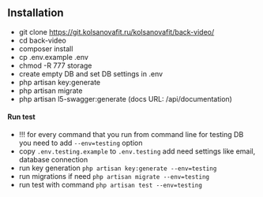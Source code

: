 ## Installation

- git clone https://git.kolsanovafit.ru/kolsanovafit/back-video/
- cd back-video
- composer install
- cp .env.example .env
- chmod -R 777 storage
- create empty DB and set DB settings in .env
- php artisan key:generate
- php artisan migrate
- php artisan l5-swagger:generate (docs URL: /api/documentation)

#### Run test
- !!! for every command that you run from command line for testing DB you need to add ```--env=testing``` option
- copy ```.env.testing.example``` to ```.env.testing``` add need settings like email, database connection
- run key generation ```php artisan key:generate --env=testing```
- run migrations if need ```php artisan migrate --env=testing```
- run test with command ```php artisan test --env=testing```

